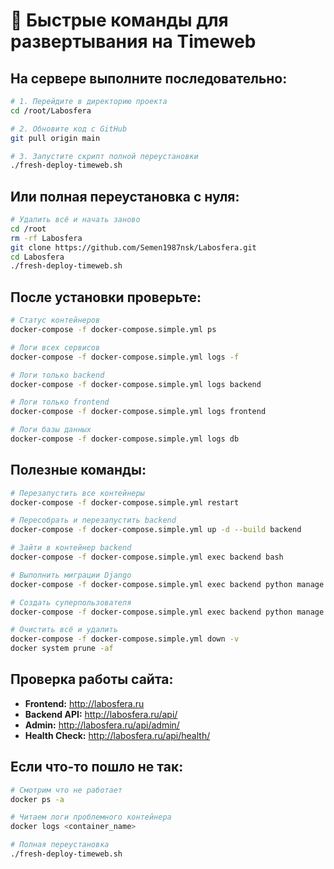 # 🚀 Быстрые команды для развертывания на Timeweb

## На сервере выполните последовательно:

```bash
# 1. Перейдите в директорию проекта
cd /root/Labosfera

# 2. Обновите код с GitHub
git pull origin main

# 3. Запустите скрипт полной переустановки
./fresh-deploy-timeweb.sh
```

## Или полная переустановка с нуля:

```bash
# Удалить всё и начать заново
cd /root
rm -rf Labosfera
git clone https://github.com/Semen1987nsk/Labosfera.git
cd Labosfera
./fresh-deploy-timeweb.sh
```

## После установки проверьте:

```bash
# Статус контейнеров
docker-compose -f docker-compose.simple.yml ps

# Логи всех сервисов
docker-compose -f docker-compose.simple.yml logs -f

# Логи только backend
docker-compose -f docker-compose.simple.yml logs backend

# Логи только frontend
docker-compose -f docker-compose.simple.yml logs frontend

# Логи базы данных
docker-compose -f docker-compose.simple.yml logs db
```

## Полезные команды:

```bash
# Перезапустить все контейнеры
docker-compose -f docker-compose.simple.yml restart

# Пересобрать и перезапустить backend
docker-compose -f docker-compose.simple.yml up -d --build backend

# Зайти в контейнер backend
docker-compose -f docker-compose.simple.yml exec backend bash

# Выполнить миграции Django
docker-compose -f docker-compose.simple.yml exec backend python manage.py migrate

# Создать суперпользователя
docker-compose -f docker-compose.simple.yml exec backend python manage.py createsuperuser

# Очистить всё и удалить
docker-compose -f docker-compose.simple.yml down -v
docker system prune -af
```

## Проверка работы сайта:

- **Frontend:** http://labosfera.ru
- **Backend API:** http://labosfera.ru/api/
- **Admin:** http://labosfera.ru/api/admin/
- **Health Check:** http://labosfera.ru/api/health/

## Если что-то пошло не так:

```bash
# Смотрим что не работает
docker ps -a

# Читаем логи проблемного контейнера
docker logs <container_name>

# Полная переустановка
./fresh-deploy-timeweb.sh
```
